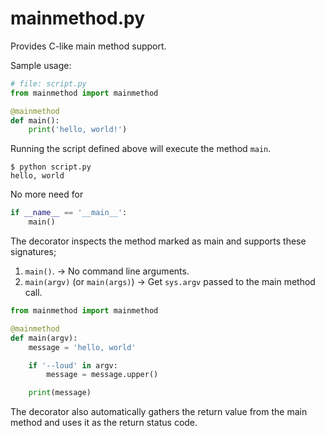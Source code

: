 # mainmethod.py

Provides C-like main method support.

Sample usage:

```py
# file: script.py
from mainmethod import mainmethod

@mainmethod
def main():
    print('hello, world!')
```

Running the script defined above will execute the method `main`.
```
$ python script.py
hello, world
```

No more need for
```py
if __name__ == '__main__':
    main()
```

The decorator inspects the method marked as main and supports these signatures;
1. `main()`.                        -> No command line arguments.
2. `main(argv)` (or `main(args)`)   -> Get `sys.argv` passed to the main method call.

```py
from mainmethod import mainmethod

@mainmethod
def main(argv):
    message = 'hello, world'

    if '--loud' in argv:
        message = message.upper()

    print(message)
```

The decorator also automatically gathers the return value from the main method and uses it as the return status code.
